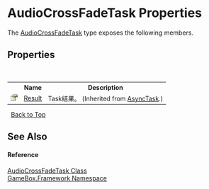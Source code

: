 # AudioCrossFadeTask Properties
 

The <a href="d1f15ea6-3d2f-e653-09c2-6238518de917">AudioCrossFadeTask</a> type exposes the following members.


## Properties
&nbsp;<table><tr><th></th><th>Name</th><th>Description</th></tr><tr><td>![Public property](media/pubproperty.gif "Public property")</td><td><a href="72495268-26ef-4644-f968-7a443c34edb8">Result</a></td><td>
Task结果。
 (Inherited from <a href="6b13ee22-910d-81b0-00d6-f25003f7b115">AsyncTask</a>.)</td></tr></table>&nbsp;
<a href="#audiocrossfadetask-properties">Back to Top</a>

## See Also


#### Reference
<a href="d1f15ea6-3d2f-e653-09c2-6238518de917">AudioCrossFadeTask Class</a><br /><a href="a8957fe6-9cc0-3a6d-cd5c-a2a246efee1e">GameBox.Framework Namespace</a><br />